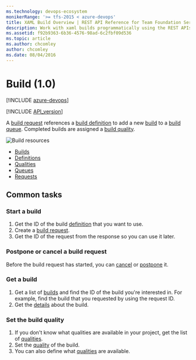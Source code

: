 ```yaml
---
ms.technology: devops-ecosystem
monikerRange: '>= tfs-2015 < azure-devops'
title: XAML Build Overview | REST API Reference for Team Foundation Server
description: Work with xaml builds programmatically using the REST APIs for Team Foundation Server.
ms.assetid: f92b9363-6b36-4576-98ad-6c2fbf09d536
ms.topic: article
ms.author: chcomley
author: chcomley
ms.date: 08/04/2016
---
```


# Build (1.0)

[!INCLUDE [azure-devops](../_data/azure-devops-message.md)]

[!INCLUDE [API_version](../_data/version.md)]

A [build request](./requests.md) references a [build definition](./definitions.md) to add a new [build](./builds.md) to a [build queue](./queues.md).
Completed builds are assigned a [build quality](./qualities.md).

![Build resources](./media/build-resources.png)

* [Builds](./builds.md)
* [Definitions](./definitions.md)
* [Qualities](./qualities.md)
* [Queues](./queues.md)
* [Requests](./requests.md)

## Common tasks

### Start a build

1.  Get the ID of the build [definition](./definitions.md) that you want to use.
2.  Create a [build request](./requests.md#requestabuild).
3.  Get the ID of the request from the response so you can use it later.

### Postpone or cancel a build request

Before the build request has started, you can [cancel](./requests.md#cancelabuildrequest) or [postpone](./requests.md#updatethestatusofabuildrequest) it.

### Get a build

1.  Get a list of [builds](./builds.md) and find the ID of the build you're interested in.
    For example, find the build that you requested by using the request ID.
2.  Get the [details](./builds.md#getbuilddetails) about the build.

### Set the build quality

1.  If you don't know what qualities are available in your project, get the list of [qualities](./qualities.md).
2.  Set the [quality](./builds.md#setthebuildquality) of the build.
3.  You can also define what [qualities](./qualities.md#addaquality) are available.
